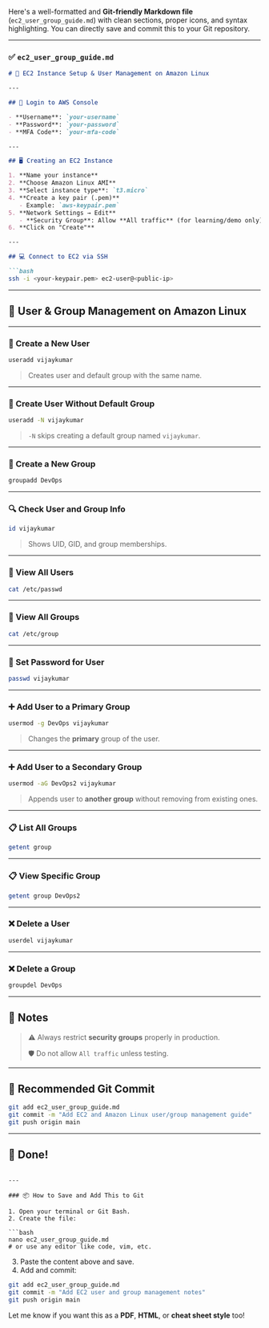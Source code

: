 Here's a well-formatted and **Git-friendly Markdown file** (`ec2_user_group_guide.md`) with clean sections, proper icons, and syntax highlighting. You can directly save and commit this to your Git repository.

---

### ✅ `ec2_user_group_guide.md`

````markdown
# 🚀 EC2 Instance Setup & User Management on Amazon Linux

---

## 🔐 Login to AWS Console

- **Username**: `your-username`
- **Password**: `your-password`
- **MFA Code**: `your-mfa-code`

---

## 🖥️ Creating an EC2 Instance

1. **Name your instance**
2. **Choose Amazon Linux AMI**
3. **Select instance type**: `t3.micro`
4. **Create a key pair (.pem)**  
   - Example: `aws-keypair.pem`
5. **Network Settings → Edit**
   - **Security Group**: Allow **All traffic** (for learning/demo only)
6. **Click on "Create"**

---

## 💻 Connect to EC2 via SSH

```bash
ssh -i <your-keypair.pem> ec2-user@<public-ip>
````

---

## 👥 User & Group Management on Amazon Linux

---

### 👤 Create a New User

```bash
useradd vijaykumar
```

> Creates user and default group with the same name.

---

### 👤 Create User Without Default Group

```bash
useradd -N vijaykumar
```

> `-N` skips creating a default group named `vijaykumar`.

---

### 👥 Create a New Group

```bash
groupadd DevOps
```

---

### 🔍 Check User and Group Info

```bash
id vijaykumar
```

> Shows UID, GID, and group memberships.

---

### 📂 View All Users

```bash
cat /etc/passwd
```

---

### 📂 View All Groups

```bash
cat /etc/group
```

---

### 🔐 Set Password for User

```bash
passwd vijaykumar
```

---

### ➕ Add User to a Primary Group

```bash
usermod -g DevOps vijaykumar
```

> Changes the **primary** group of the user.

---

### ➕ Add User to a Secondary Group

```bash
usermod -aG DevOps2 vijaykumar
```

> Appends user to **another group** without removing from existing ones.

---

### 📋 List All Groups

```bash
getent group
```

---

### 📋 View Specific Group

```bash
getent group DevOps2
```

---

### ❌ Delete a User

```bash
userdel vijaykumar
```

---

### ❌ Delete a Group

```bash
groupdel DevOps
```

---

## 📌 Notes

> ⚠️ Always restrict **security groups** properly in production.
>
> 🛡️ Do not allow `All traffic` unless testing.

---

## 📁 Recommended Git Commit

```bash
git add ec2_user_group_guide.md
git commit -m "Add EC2 and Amazon Linux user/group management guide"
git push origin main
```

---

## 🏁 Done!

````

---

### 📦 How to Save and Add This to Git

1. Open your terminal or Git Bash.
2. Create the file:

```bash
nano ec2_user_group_guide.md
# or use any editor like code, vim, etc.
````

3. Paste the content above and save.
4. Add and commit:

```bash
git add ec2_user_group_guide.md
git commit -m "Add EC2 user and group management notes"
git push origin main
```

Let me know if you want this as a **PDF**, **HTML**, or **cheat sheet style** too!
